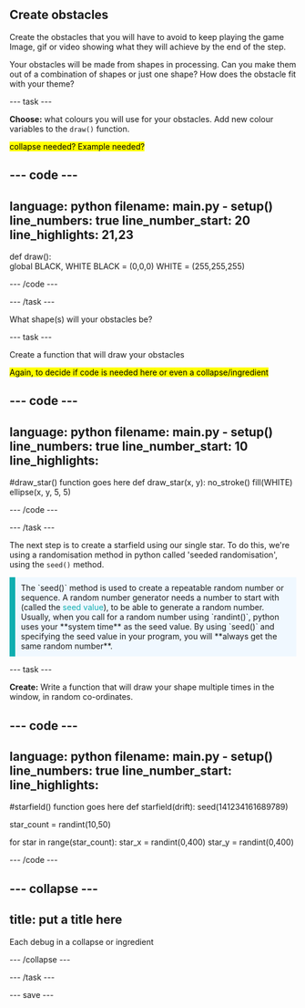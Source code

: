 ## Create obstacles

<div style="display: flex; flex-wrap: wrap">
<div style="flex-basis: 200px; flex-grow: 1; margin-right: 15px;">
Create the obstacles that you will have to avoid to keep playing the game
</div>
<div>
Image, gif or video showing what they will achieve by the end of the step.
</div>
</div>

Your obstacles will be made from shapes in processing. Can you make them out of a combination of shapes or just one shape? How does the obstacle fit with your theme?

--- task ---

**Choose:** what colours you will use for your obstacles. Add new colour variables to the `draw()` function.

<mark>collapse needed? Example needed?</mark>

--- code ---
---
language: python
filename: main.py - setup()
line_numbers: true
line_number_start: 20
line_highlights: 21,23
---

def draw():    
    global BLACK, WHITE
    BLACK = (0,0,0)
    WHITE = (255,255,255)

--- /code ---

--- /task ---

What shape(s) will your obstacles be?

--- task ---

Create a function that will draw your obstacles

<mark>Again, to decide if code is needed here or even a collapse/ingredient</mark>

--- code ---
---
language: python
filename: main.py - setup()
line_numbers: true
line_number_start: 10
line_highlights: 
---

#draw_star() function goes here
def draw_star(x, y):
  no_stroke()
  fill(WHITE)
  ellipse(x, y, 5, 5)

--- /code ---

--- /task ---

The next step is to create a starfield using our single star. To do this, we're using a randomisation method  in python called 'seeded randomisation', using the `seed()` method. 

<p style="border-left: solid; border-width:10px; border-color: #0faeb0; background-color: aliceblue; padding: 10px;"> 
The `seed()` method is used to create a repeatable random number or sequence. A random number generator needs a number to start with (called the <span style="color: #0faeb0">seed value</span>), to be able to generate a random number. Usually, when you call for a random number using `randint()`, python uses your **system time** as the seed value. By using `seed()` and specifying the seed value in your program, you will **always get the same random number**.</p>

--- task ---

**Create:** Write a function that will draw your shape multiple times in the window, in random co-ordinates.


--- code ---
---
language: python
filename: main.py - setup()
line_numbers: true
line_number_start: 
line_highlights: 
---

#starfield() function goes here
def starfield(drift):
  seed(141234161689789)

  star_count = randint(10,50)
  
  for star in range(star_count):
    star_x = randint(0,400)
    star_y = randint(0,400)

--- /code ---

--- collapse ---
---
title: put a title here
---

Each debug in a collapse or ingredient

--- /collapse ---

--- /task ---

--- save --- 


